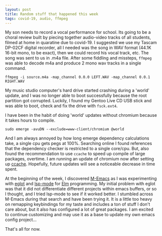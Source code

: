 ```yaml
---
layout: post
title: Random stuff that happened this week
tags: covid-19, audio, ffmpeg
---
```


My son needs to record a vocal performance for school. Its going to be a choral review built by piecing together audio-video tracks of all students, filmed at home in quaratine due to covid-19. I suggested we use my Tascam DP-02CF digital recorder, all I needed was the song in WAV format (44.1K 16-bit mono, to be exact), then we could record his vocal track, etc. The song was sent to us in .m4a file. After some fiddling and missteps, `ffmpeg` was able to decode m4a and produce 2 mono wav tracks in a single command.

```
ffmpeg -i source.m4a -map_channel 0.0.0 LEFT.WAV -map_channel 0.0.1 RIGHT.WAV
```


My music studio computer's hard drive started crashing during a 'world' update, and I was no longer able to boot successfully because the root partition got corrupted. Luckily, I found my Gentoo Live CD USB stick and was able to boot, check and fix the drive with `fsck.ext4`.

I have been in the habit of doing 'world' updates without chromium because it takes hours to compile.
```
sudo emerge -avuDN --exclude=www-client/chromium @world
```


And I am always annoyed by how long emerge dependency calculations take, a single cpu gets pegs at 100%. Searching online I found references that the dependency checker is restricted to a single core/cpu. But, also found the recommendation to use `ccache` to speed up compile of large packages, overtime. I am running an update of chromium now after setting up [ccache](https://wiki.gentoo.org/wiki/Ccache). Hopefully, future updates will see a noticeable decrease in time spent.

At the beginning of the week, I discovered [M-Emacs](https://github.com/MatthewZMD/.emacs.d) as I was experimenting with [eglot](https://github.com/joaotavora/eglot) and [lsp-mode](https://github.com/emacs-lsp/lsp-mode) for [Elm](https://elm-lang.org) programming. My initial problem with eglot was that it did not differentiate different projects within emacs buffers, or so I thought, and I tried lsp-mode to see if it worked better. I stumbled across M-Emacs during that search and have been trying it. It is a little too heavy on remapping keybindings for my taste and includes a ton of stuff I don't care about, but it also has configured a lot of great packages. I am excited to continue customizing and may use it as a base to update my own emacs config project...

That's all for now.

